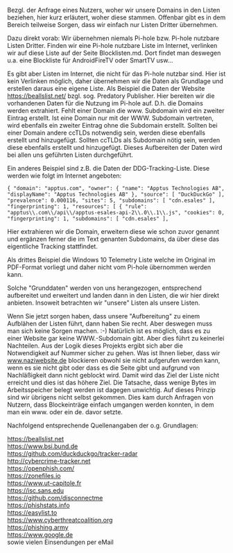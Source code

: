 Bezgl. der Anfrage eines Nutzers, woher wir unsere Domains in den Listen beziehen, hier kurz erläutert, woher diese stammen. Offenbar gibt es in dem Bereich teilweise Sorgen, dass wir einfach nur Listen Dritter übernehmen.

Dazu direkt vorab: Wir übernehmen niemals Pi-hole bzw. Pi-hole nutzbare Listen Dritter. Finden wir eine Pi-hole nutzbare Liste im Internet, verlinken wir auf diese Liste auf der Seite Blocklisten.md. Dort findet man deswegen u.a. eine Blockliste für AndroidFireTV oder SmartTV usw...

Es gibt aber Listen im Internet, die nicht für das Pi-hole nutzbar sind. Hier ist kein Verlinken möglich, daher übernehmen wir die Daten als Grundlage und erstellen daraus eine eigene Liste. Als Beispiel die Daten der Website https://beallslist.net/ bzgl. sog. Predatory Publisher. Hier bereiten wir die vorhandenen Daten für die Nutzung im Pi-hole auf. D.h. die Domains werden extrahiert. Fehlt einer Domain die www. Subdomain wird ein zweiter Eintrag erstellt. Ist eine Domain nur mit der WWW. Subdomain vertreten, wird ebenfalls ein zweiter Eintrag ohne die Subdomain erstellt. Sollten bei einer Domain andere ccTLDs notwendig sein, werden diese ebenfalls erstellt und hinzugefügt. Sollten ccTLDs als Subdomain nötig sein, werden diese ebenfalls erstellt und hinzugefügt. Dieses Aufbereiten der Daten wird bei allen uns geführten Listen durchgeführt.

Ein anderes Beispiel sind z.B. die Daten der DDG-Tracking-Liste. Diese werden wie folgt im Internet angeboten:

`{
    "domain": "apptus.com",
    "owner": {
        "name": "Apptus Technologies AB",
        "displayName": "Apptus Technologies AB"
    },
    "source": [
        "DuckDuckGo"
    ],
    "prevalence": 0.000116,
    "sites": 5,
    "subdomains": [
        "cdn.esales"
    ],
    "fingerprinting": 1,
    "resources": [
        {
            "rule": "apptus\\.com\\/api\\/apptus-esales-api-2\\.0\\.1\\.js",
            "cookies": 0,
            "fingerprinting": 1,
            "subdomains": [
                "cdn.esales"
            ],`

Hier extrahieren wir die Domain, erweitern diese wie schon zuvor genannt und ergänzen ferner die im Text genanten Subdomains, da über diese das eigentliche Tracking stattfindet.

Als drittes Beispiel die Windows 10 Telemetry Liste welche im Original im PDF-Format vorliegt und daher nicht vom Pi-hole übernommen werden kann.

Solche "Grunddaten" werden von uns herangezogen, entsprechend aufbereitet und erweitert und landen dann in den Listen, die wir hier direkt anbieten. Insoweit betrachten wir "unsere" Listen als unsere Listen.

Wenn Sie jetzt sorgen haben, dass unsere "Aufbereitung" zu einem Aufblähen der Listen führt, dann haben Sie recht. Aber deswegen muss man sich keine Sorgen machen. :-) Natürlich ist es möglich, dass es zu einer Website gar keine WWW.-Subdomain gibt. Aber dies führt zu keinerlei Nachteilen. Aus der Logik dieses Projekts ergibt sich aber die Notwendigkeit auf Nummer sicher zu gehen. Was ist Ihnen lieber, dass wir www.naziwebsite.de blockieren obwohl sie nicht aufgerufen werden kann, wenn es sie nicht gibt oder dass es die Seite gibt und aufgrund von Nachläßigkeit dann nicht geblockt wird. Damit wird das Ziel der Liste nicht erreicht und dies ist das höhere Ziel. Die Tatsache, dass wenige Bytes im Arbeitsspeicher belegt werden ist dagegen unwichtig. Auf dieses Prinzip sind wir übrigens nicht selbst gekommen. Dies kam durch Anfragen von Nutzern, dass Blockeinträge einfach umgangen werden konnten, in dem man ein www. oder ein de. davor setzte.

Nachfolgend entsprechende Quellenangaben der o.g. Grundlagen:

https://beallslist.net<br>
https://www.bsi.bund.de<br>
https://github.com/duckduckgo/tracker-radar<br>
http://cybercrime-tracker.net<br>
https://openphish.com/<br>
https://zonefiles.io<br>
https://www.ut-capitole.fr<br>
https://isc.sans.edu<br>
https://github.com/disconnectme<br>
https://phishstats.info<br>
https://easylist.to<br>
https://www.cyberthreatcoalition.org<br>
https://phishing.army<br>
https://www.google.de <br>
sowie vielen Einsendungen per eMail<br>
